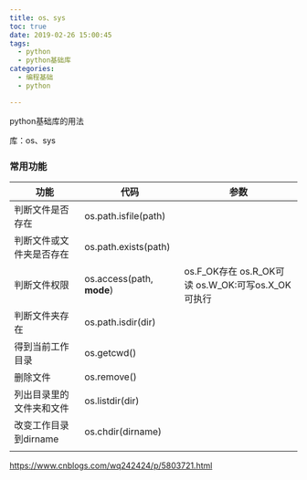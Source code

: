 ```yaml
---
title: os、sys
toc: true
date: 2019-02-26 15:00:45
tags:
  - python
  - python基础库
categories:
  - 编程基础
  - python

---
```




python基础库的用法

库：os、sys



### 常用功能

| 功能             | 代码                        | 参数                                       |
| -------------- | ------------------------- | ---------------------------------------- |
| 判断文件是否存在       | os.path.isfile(path)      |                                          |
| 判断文件或文件夹是否存在   | os.path.exists(path)      |                                          |
| 判断文件权限         | os.access(path, **mode**) | os.F_OK存在  os.R_OK可读 os.W_OK:可写os.X_OK可执行 |
| 判断文件夹存在        | os.path.isdir(dir)        |                                          |
| 得到当前工作目录       | os.getcwd()               |                                          |
| 删除文件           | os.remove()               |                                          |
| 列出目录里的文件夹和文件   | os.listdir(dir)           |                                          |
| 改变工作目录到dirname | os.chdir(dirname)         |                                          |
|                |                           |                                          |

https://www.cnblogs.com/wq242424/p/5803721.html